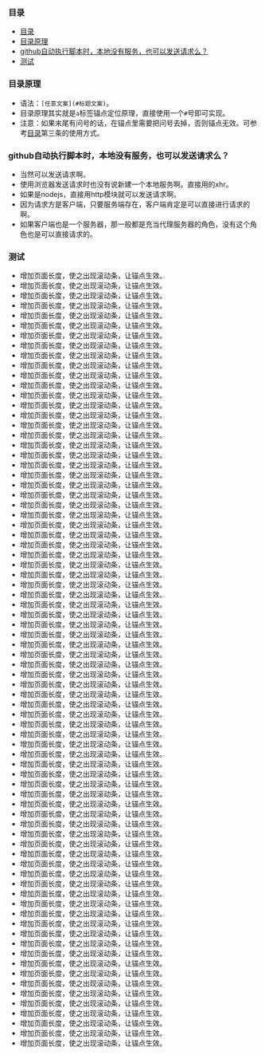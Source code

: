 ### 目录
* [目录](#目录)
* [目录原理](#目录原理)
* [github自动执行脚本时，本地没有服务，也可以发送请求么？](#github自动执行脚本时，本地没有服务，也可以发送请求么)
* [测试](#测试)

### 目录原理
* 语法：`[任意文案](#标题文案)`。
* 目录原理其实就是`a`标签锚点定位原理，直接使用一个`#`号即可实现。
* 注意：如果末尾有问号的话，在锚点里需要把问号去掉，否则锚点无效。可参考[目录](#目录)第三条的使用方式。

### github自动执行脚本时，本地没有服务，也可以发送请求么？
* 当然可以发送请求啊。
* 使用浏览器发送请求时也没有说新建一个本地服务啊。直接用的xhr。
* 如果是nodejs，直接用http模块就可以发送请求啊。
* 因为请求方是客户端，只要服务端存在，客户端肯定是可以直接进行请求的啊。
* 如果客户端也是一个服务器，那一般都是充当代理服务器的角色，没有这个角色也是可以直接请求的。

### 测试
* 增加页面长度，使之出现滚动条，让锚点生效。
* 增加页面长度，使之出现滚动条，让锚点生效。
* 增加页面长度，使之出现滚动条，让锚点生效。
* 增加页面长度，使之出现滚动条，让锚点生效。
* 增加页面长度，使之出现滚动条，让锚点生效。
* 增加页面长度，使之出现滚动条，让锚点生效。
* 增加页面长度，使之出现滚动条，让锚点生效。
* 增加页面长度，使之出现滚动条，让锚点生效。
* 增加页面长度，使之出现滚动条，让锚点生效。
* 增加页面长度，使之出现滚动条，让锚点生效。
* 增加页面长度，使之出现滚动条，让锚点生效。
* 增加页面长度，使之出现滚动条，让锚点生效。
* 增加页面长度，使之出现滚动条，让锚点生效。
* 增加页面长度，使之出现滚动条，让锚点生效。
* 增加页面长度，使之出现滚动条，让锚点生效。
* 增加页面长度，使之出现滚动条，让锚点生效。
* 增加页面长度，使之出现滚动条，让锚点生效。
* 增加页面长度，使之出现滚动条，让锚点生效。
* 增加页面长度，使之出现滚动条，让锚点生效。
* 增加页面长度，使之出现滚动条，让锚点生效。
* 增加页面长度，使之出现滚动条，让锚点生效。
* 增加页面长度，使之出现滚动条，让锚点生效。
* 增加页面长度，使之出现滚动条，让锚点生效。
* 增加页面长度，使之出现滚动条，让锚点生效。
* 增加页面长度，使之出现滚动条，让锚点生效。
* 增加页面长度，使之出现滚动条，让锚点生效。
* 增加页面长度，使之出现滚动条，让锚点生效。
* 增加页面长度，使之出现滚动条，让锚点生效。
* 增加页面长度，使之出现滚动条，让锚点生效。
* 增加页面长度，使之出现滚动条，让锚点生效。
* 增加页面长度，使之出现滚动条，让锚点生效。
* 增加页面长度，使之出现滚动条，让锚点生效。
* 增加页面长度，使之出现滚动条，让锚点生效。
* 增加页面长度，使之出现滚动条，让锚点生效。
* 增加页面长度，使之出现滚动条，让锚点生效。
* 增加页面长度，使之出现滚动条，让锚点生效。
* 增加页面长度，使之出现滚动条，让锚点生效。
* 增加页面长度，使之出现滚动条，让锚点生效。
* 增加页面长度，使之出现滚动条，让锚点生效。
* 增加页面长度，使之出现滚动条，让锚点生效。
* 增加页面长度，使之出现滚动条，让锚点生效。
* 增加页面长度，使之出现滚动条，让锚点生效。
* 增加页面长度，使之出现滚动条，让锚点生效。
* 增加页面长度，使之出现滚动条，让锚点生效。
* 增加页面长度，使之出现滚动条，让锚点生效。
* 增加页面长度，使之出现滚动条，让锚点生效。
* 增加页面长度，使之出现滚动条，让锚点生效。
* 增加页面长度，使之出现滚动条，让锚点生效。
* 增加页面长度，使之出现滚动条，让锚点生效。
* 增加页面长度，使之出现滚动条，让锚点生效。
* 增加页面长度，使之出现滚动条，让锚点生效。
* 增加页面长度，使之出现滚动条，让锚点生效。
* 增加页面长度，使之出现滚动条，让锚点生效。
* 增加页面长度，使之出现滚动条，让锚点生效。
* 增加页面长度，使之出现滚动条，让锚点生效。
* 增加页面长度，使之出现滚动条，让锚点生效。
* 增加页面长度，使之出现滚动条，让锚点生效。
* 增加页面长度，使之出现滚动条，让锚点生效。
* 增加页面长度，使之出现滚动条，让锚点生效。
* 增加页面长度，使之出现滚动条，让锚点生效。
* 增加页面长度，使之出现滚动条，让锚点生效。
* 增加页面长度，使之出现滚动条，让锚点生效。
* 增加页面长度，使之出现滚动条，让锚点生效。
* 增加页面长度，使之出现滚动条，让锚点生效。
* 增加页面长度，使之出现滚动条，让锚点生效。
* 增加页面长度，使之出现滚动条，让锚点生效。
* 增加页面长度，使之出现滚动条，让锚点生效。
* 增加页面长度，使之出现滚动条，让锚点生效。
* 增加页面长度，使之出现滚动条，让锚点生效。
* 增加页面长度，使之出现滚动条，让锚点生效。
* 增加页面长度，使之出现滚动条，让锚点生效。
* 增加页面长度，使之出现滚动条，让锚点生效。
* 增加页面长度，使之出现滚动条，让锚点生效。
* 增加页面长度，使之出现滚动条，让锚点生效。
* 增加页面长度，使之出现滚动条，让锚点生效。
* 增加页面长度，使之出现滚动条，让锚点生效。
* 增加页面长度，使之出现滚动条，让锚点生效。
* 增加页面长度，使之出现滚动条，让锚点生效。
